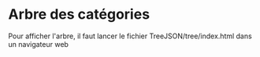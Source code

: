# Arbre des catégories

Pour afficher l'arbre, il faut lancer le fichier TreeJSON/tree/index.html dans un navigateur web
